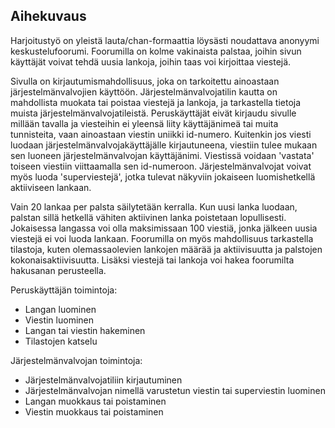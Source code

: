 ## Aihekuvaus

Harjoitustyö on yleistä lauta/chan-formaattia löysästi noudattava anonyymi keskustelufoorumi. Foorumilla on kolme vakinaista palstaa, joihin sivun käyttäjät voivat tehdä uusia lankoja, joihin taas voi kirjoittaa viestejä. 

Sivulla on kirjautumismahdollisuus, joka on tarkoitettu ainoastaan järjestelmänvalvojien käyttöön. Järjestelmänvalvojatilin kautta on mahdollista muokata tai poistaa viestejä ja lankoja, ja tarkastella tietoja muista järjestelmänvalvojatileistä. Peruskäyttäjät eivät kirjaudu sivulle millään tavalla ja viesteihin ei yleensä liity käyttäjänimeä tai muita tunnisteita, vaan ainoastaan viestin uniikki id-numero. Kuitenkin jos viesti luodaan järjestelmänvalvojakäyttäjälle kirjautuneena, viestiin tulee mukaan sen luoneen järjestelmänvalvojan käyttäjänimi. Viestissä voidaan 'vastata' toiseen viestiin viittaamalla sen id-numeroon. Järjestelmänvalvojat voivat myös luoda 'superviestejä', jotka tulevat näkyviin jokaiseen luomishetkellä aktiiviseen lankaan.

Vain 20 lankaa per palsta säilytetään kerralla. Kun uusi lanka luodaan, palstan sillä hetkellä vähiten aktiivinen lanka poistetaan lopullisesti. Jokaisessa langassa voi olla maksimissaan 100 viestiä, jonka jälkeen uusia viestejä ei voi luoda lankaan. Foorumilla on myös mahdollisuus tarkastella tilastoja, kuten olemassaolevien lankojen määrää ja aktiivisuutta ja palstojen kokonaisaktiivisuutta. Lisäksi viestejä tai lankoja voi hakea foorumilta hakusanan perusteella.

Peruskäyttäjän toimintoja:
- Langan luominen
- Viestin luominen
- Langan tai viestin hakeminen
- Tilastojen katselu

Järjestelmänvalvojan toimintoja:
- Järjestelmänvalvojatiliin kirjautuminen
- Järjestelmänvalvojan nimellä varustetun viestin tai superviestin luominen
- Langan muokkaus tai poistaminen
- Viestin muokkaus tai poistaminen
